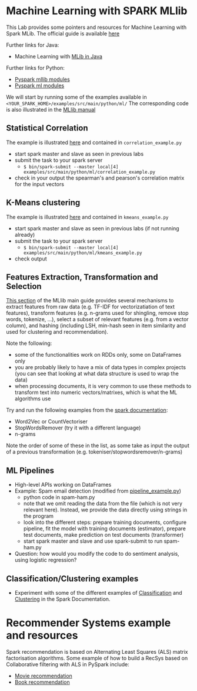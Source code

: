 # Machine Learning with SPARK MLlib
This Lab provides some pointers and resources for Machine Learning with Spark MLib.
The official guide is available [here](https://spark.apache.org/docs/2.3.0/ml-guide.html)

Further links for Java:
* Machine Learning with [MLib in Java](https://www.tutorialkart.com/apache-spark/apache-spark-mllib-scalable-machine-learning-library/)

Further links for Python: 
* [Pyspark mllib modules](https://spark.apache.org/docs/2.3.0/api/python/pyspark.mllib.html)
* [Pyspark ml modules](https://spark.apache.org/docs/2.3.0/api/python/pyspark.ml.html)


We will start by running some of the examples available in `<YOUR_SPARK_HOME>/examples/src/main/python/ml/`
The corresponding code is also illustrated in the [MLlib manual](https://spark.apache.org/docs/2.3.0/ml-guide.html)

## Statistical Correlation
The example is illustrated [here](https://spark.apache.org/docs/2.3.0/ml-guide.html) and contained in `correlation_example.py`
* start spark master and slave as seen in previous labs
* submit the task to your spark server
  - `$ bin/spark-submit --master local[4] examples/src/main/python/ml/correlation_example.py`
* check in your output the spearman's and pearson's correlation matrix for the input vectors

## K-Means clustering
The example is illustrated [here](https://spark.apache.org/docs/2.3.0/ml-clustering.html#k-means) and contained in `kmeans_example.py`
* start spark master and slave as seen in previous labs (if not running already)
* submit the task to your spark server
  - `$ bin/spark-submit --master local[4] examples/src/main/python/ml/kmeans_example.py`
* check output

## Features Extraction, Transformation and Selection
[This section](https://spark.apache.org/docs/2.3.0/ml-features.html) of the MLlib main guide provides several mechanisms to extract features from raw data (e.g. TF-IDF for vectorizatiation of text features), transform features (e.g. n-grams used for shingling, remove stop words, tokenize, ...), select a subset of relevant features (e.g. from a vector column), and hashing (including LSH, min-hash seen in item similarity and used for clustering and recommendation).

Note the following:
  * some of the functionalities work on RDDs only, some on DataFrames only
  * you are probably likely to have a mix of data types in complex projects (you can see that looking at what data structure is used to wrap the data) 
  * when processing documents, it is very common to use these methods to transform text into numeric vectors/matrixes, which is what the ML algorithms use

Try and run the following examples from the [spark documentation](https://spark.apache.org/docs/2.3.0/ml-features.html):
  * Word2Vec or CountVectoriser
  * StopWordsRemover (try it with a different language)
  * n-grams 

Note the order of some of these in the list, as some take as input  the output of a previous transformation (e.g. tokeniser/stopwordsremover/n-grams)  

## ML Pipelines
  * High-level APIs working on DataFrames
  * Example: Spam email detection (modified from [pipeline_example.py](https://spark.apache.org/docs/2.3.0/ml-pipeline.html#example-pipeline))
    - python code in spam-ham.py
    - note that we omit reading the data from the file (which is not very relevant here). Instead, we provide the data directly using strings in the program
    - look into the different steps: prepare training documents, configure pipeline, fit the model with training documents (estimator), prepare test documents, make prediction on test documents (transformer)
    - start spark master and slave and use spark-submit to run spam-ham.py
  * Question: how would you modify the code to do sentiment analysis, using logistic regression?
  
##  Classification/Clustering examples
 * Experiment with some of the different examples of [Classification](https://spark.apache.org/docs/2.3.0/ml-classification-regression.html) and [Clustering](https://spark.apache.org/docs/2.3.0/ml-clustering.html) in the Spark Documentation.

# Recommender Systems example and resources
Spark recommendation is based on Alternating Least Squares (ALS) matrix factorisation algorithms. Some example of how to build a RecSys based on Collaborative filtering with ALS in PySpark include:
  * [Movie recommendation](https://spark.apache.org/docs/2.3.0/ml-collaborative-filtering.html)
  * [Book recommendation](https://towardsdatascience.com/building-a-recommendation-engine-to-recommend-books-in-spark-f09334d47d67)
  
<!--* [Example Collaborative Filtering](https://www.tutorialspoint.com/pyspark/pyspark_mllib.htm)
Recommendation with Mlib in Python:
Python/Scala: http://ampcamp.berkeley.edu/5/exercises/movie-recommendation-with-mllib.html
https://medium.com/analytics-vidhya/crafting-recommendation-engine-in-pyspark-a7ca242ad40a
PySpark and MLIB tutorial: https://www.tutorialspoint.com/pyspark/pyspark_mllib.htm
Databrics: https://databricks-prod-cloudfront.cloud.databricks.com/public/4027ec902e239c93eaaa8714f173bcfc/3741049972324885/1723574684687027/4413065072037724/latest.html
CollabFiltering with ALS https://towardsdatascience.com/build-recommendation-system-with-pyspark-using-alternating-least-squares-als-matrix-factorisation-ebe1ad2e7679
BookRecommendation: https://towardsdatascience.com/building-a-recommendation-engine-to-recommend-books-in-spark-f09334d47d67 -->

